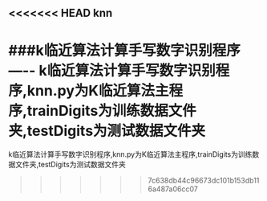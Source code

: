 <<<<<<< HEAD
knn
---
###k临近算法计算手写数字识别程序
—--
k临近算法计算手写数字识别程序,knn.py为K临近算法主程序,trainDigits为训练数据文件夹,testDigits为测试数据文件夹
=======
k临近算法计算手写数字识别程序,knn.py为K临近算法主程序,trainDigits为训练数据文件夹,testDigits为测试数据文件夹
>>>>>>> 7c638db44c96673dc101b153db116a487a06cc07
